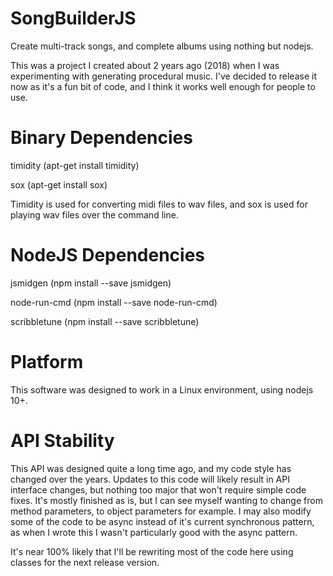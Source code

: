 # SongBuilderJS
Create multi-track songs, and complete albums using nothing but nodejs.

This was a project I created about 2 years ago (2018) when I was experimenting with generating procedural music.  I've decided to release it now as it's a fun bit of code, and I think it works well enough for people to use.

# Binary Dependencies

timidity (apt-get install timidity)

sox      (apt-get install sox)

Timidity is used for converting midi files to wav files, and sox is used for playing wav files over the command line.

# NodeJS Dependencies

jsmidgen     (npm install --save jsmidgen)

node-run-cmd (npm install --save node-run-cmd)

scribbletune (npm install --save scribbletune)

# Platform

This software was designed to work in a Linux environment, using nodejs 10+.

# API Stability

This API was designed quite a long time ago, and my code style has changed over the years.  Updates to this code will likely result in API interface changes, but nothing too major that won't require simple code fixes.  It's mostly finished as is, but I can see myself wanting to change from method parameters, to object parameters for example.  I may also modify some of the code to be async instead of it's current synchronous pattern, as when I wrote this I wasn't particularly good with the async pattern.

It's near 100% likely that I'll be rewriting most of the code here using classes for the next release version.
